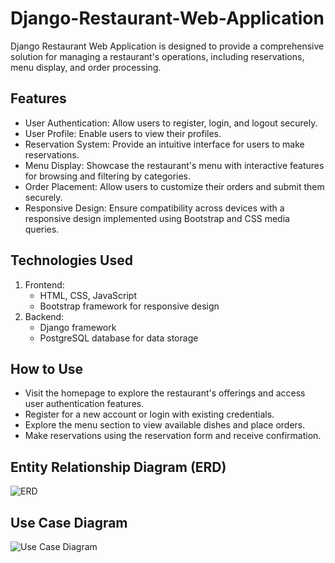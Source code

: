 # Django-Restaurant-Web-Application
Django Restaurant Web Application is designed to provide a comprehensive solution for managing a restaurant's operations, including reservations, menu display, and order processing.

## Features
  - User Authentication: Allow users to register, login, and logout securely.
  - User Profile: Enable users to view their profiles.
  - Reservation System: Provide an intuitive interface for users to make reservations.
  - Menu Display: Showcase the restaurant's menu with interactive features for browsing and filtering by categories.
  - Order Placement: Allow users to customize their orders and submit them securely.
  - Responsive Design: Ensure compatibility across devices with a responsive design implemented using Bootstrap and CSS media queries.
     
## Technologies Used
1. Frontend:
   - HTML, CSS, JavaScript
   - Bootstrap framework for responsive design
2. Backend:
   - Django framework
   - PostgreSQL database for data storage
     
## How to Use
  - Visit the homepage to explore the restaurant's offerings and access user authentication features.
  - Register for a new account or login with existing credentials.
  - Explore the menu section to view available dishes and place orders.
  - Make reservations using the reservation form and receive confirmation.

## Entity Relationship Diagram (ERD)
![ERD](https://github.com/Mahmoudgaber114/Django-Restaurant-Web-Application/assets/65420063/58f3e009-9ae6-4420-873c-a87269646dbb)

## Use Case Diagram
![Use Case Diagram](https://github.com/Mahmoudgaber114/Django-Restaurant-Web-Application/assets/65420063/2d27a7a0-3af5-40bd-ac63-190a30f00833)

